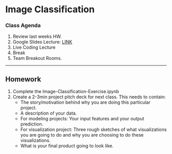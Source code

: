 # Image Classification


### Class Agenda

1. Review last weeks HW.
2. Google Slides Lecture: [LINK](https://docs.google.com/presentation/d/1LSZ-LH5eqrO-9VhW4GB3H6qqkxHmdgJheHH8oZ8Q2Co/edit?usp=sharing)
3. Live Coding Lecture
4. Break
5. Team Breakout Rooms. 

___
## Homework
1. Complete the Image-Classification-Exercise.ipynb
2. Create a 2-3min project pitch deck for next class. This needs to contain:
	* The story/motivation behind why you are doing this particular project.
	* A description of your data. 
	* For modeling projects: Your input features and your output prediction.
	* For visualization project: Three rough sketches of what visualizations you are going to do and why you are choosing to do these visualizations. 
	* What is your final product going to look like. 

